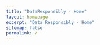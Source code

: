 ```yaml
---
title: "DataResponsibly - Home"
layout: homepage
excerpt: "Data Responsibly - Home"
sitemap: false
permalink: /
---
```

